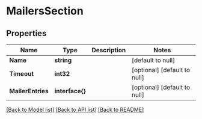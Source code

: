 # MailersSection

## Properties
Name | Type | Description | Notes
------------ | ------------- | ------------- | -------------
**Name** | **string** |  | [default to null]
**Timeout** | **int32** |  | [optional] [default to null]
**MailerEntries** | **interface{}** |  | [optional] [default to null]

[[Back to Model list]](../README.md#documentation-for-models) [[Back to API list]](../README.md#documentation-for-api-endpoints) [[Back to README]](../README.md)


